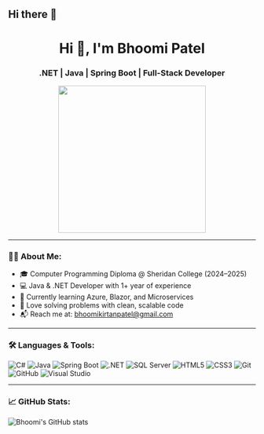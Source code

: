 ## Hi there 👋

<h1 align="center">Hi 👋, I'm Bhoomi Patel</h1>
<h3 align="center">.NET | Java | Spring Boot | Full-Stack Developer</h3>

<p align="center">
  <img src="https://cdn.dribbble.com/users/1162077/screenshots/3848914/programmer.gif" width="300" />
</p>

---

### 👩‍💻 About Me:
- 🎓 Computer Programming Diploma @ Sheridan College (2024–2025)
- 💻 Java & .NET Developer with 1+ year of experience
- 🌱 Currently learning Azure, Blazor, and Microservices
- 🔧 Love solving problems with clean, scalable code
- 📬 Reach me at: bhoomikirtanpatel@gmail.com

---

### 🛠️ Languages & Tools:
![C#](https://img.shields.io/badge/C%23-239120?style=flat&logo=c-sharp&logoColor=white)
![Java](https://img.shields.io/badge/Java-ED8B00?style=flat&logo=java&logoColor=white)
![Spring Boot](https://img.shields.io/badge/SpringBoot-6DB33F?style=flat&logo=spring-boot&logoColor=white)
![.NET](https://img.shields.io/badge/.NET-512BD4?style=flat&logo=dotnet&logoColor=white)
![SQL Server](https://img.shields.io/badge/SQL%20Server-CC2927?style=flat&logo=microsoft-sql-server&logoColor=white)
![HTML5](https://img.shields.io/badge/HTML5-E34F26?style=flat&logo=html5&logoColor=white)
![CSS3](https://img.shields.io/badge/CSS3-1572B6?style=flat&logo=css3&logoColor=white)
![Git](https://img.shields.io/badge/Git-F05032?style=flat&logo=git&logoColor=white)
![GitHub](https://img.shields.io/badge/GitHub-181717?style=flat&logo=github&logoColor=white)
![Visual Studio](https://img.shields.io/badge/VS-5C2D91?style=flat&logo=visual-studio&logoColor=white)

---

### 📈 GitHub Stats:
![Bhoomi's GitHub stats](https://github-readme-stats.vercel.app/api?username=Bhoomi-github&show_icons=true&theme=radical)
